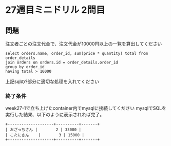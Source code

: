 # 27週目ミニドリル 2問目

## 問題

注文者ごとの注文代金で、注文代金が10000円以上の一覧を算出してください

```
select orders.name, order_id, sum(price * quantity) total from order_details 
join orders on orders.id = order_details.order_id
group by order_id
having total > 10000
```
上記sqlの?部分に適切な処理を入れてください

### 終了条件
week27-1で立ち上げたcontainer内でmysqlに接続してください
mysqlでSQLを実行した結果、以下のように表示されれば完了。

```
+--------------------+----------+-------+
| おざっちさん |        2 | 33000 |
| こたにさん    |        3 | 15000 |
+--------------------+----------+-------+
```
